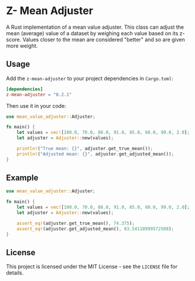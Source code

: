 # Z- Mean Adjuster

A Rust implementation of a mean value adjuster. This class can adjust the mean (average) value of a dataset by weighing each value based on its z-score. Values closer to the mean are considered "better" and so are given more weight.

## Usage
Add the `z-mean-adjuster` to your project dependencies in `Cargo.toml`:


```toml
[dependencies]
z-mean-adjuster = "0.2.1"
```

Then use it in your code:

```rs
use mean_value_adjuster::Adjuster;

fn main() {
    let values = vec![100.0, 70.0, 88.0, 91.0, 85.0, 60.0, 99.0, 2.0];
    let adjuster = Adjuster::new(values);

    println!("True mean: {}", adjuster.get_true_mean());
    println!("Adjusted mean: {}", adjuster.get_adjusted_mean());
}
```
## Example

```rs
use mean_value_adjuster::Adjuster;

fn main() {
    let values = vec![100.0, 70.0, 88.0, 91.0, 85.0, 60.0, 99.0, 2.0];
    let adjuster = Adjuster::new(values);

    assert_eq!(adjuster.get_true_mean(), 74.375);
    assert_eq!(adjuster.get_adjusted_mean(), 83.54110999572508);
}
```

## License

This project is licensed under the MIT License - see the `LICENSE` file for details.